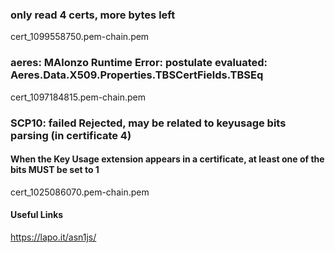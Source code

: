 ### only read 4 certs, more bytes left

cert_1099558750.pem-chain.pem

### aeres: MAlonzo Runtime Error: postulate evaluated: Aeres.Data.X509.Properties.TBSCertFields.TBSEq

cert_1097184815.pem-chain.pem

### SCP10: failed Rejected, may be related to keyusage bits parsing (in certificate 4)

#### When the Key Usage extension appears in a certificate, at least one of the bits MUST be set to 1

cert_1025086070.pem-chain.pem

#### Useful Links

https://lapo.it/asn1js/ 
